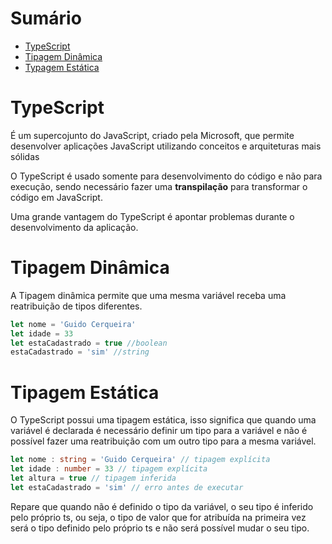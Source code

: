 # Sumário
- [TypeScript](#typescript)
- [Tipagem Dinâmica](#tipagem-dinâmica)
- [Typagem Estática](#tipagem-estática)

# TypeScript

É um supercojunto do JavaScript, criado pela Microsoft, que permite desenvolver aplicações JavaScript utilizando conceitos e arquiteturas mais sólidas

O TypeScript é usado somente para desenvolvimento do código e não para execução, sendo necessário fazer uma **transpilação** para transformar o código em JavaScript.

Uma grande vantagem do TypeScript é apontar problemas durante o desenvolvimento da aplicação.

# Tipagem Dinâmica

A Tipagem dinâmica permite que uma mesma variável receba uma reatribuição de tipos diferentes.

```js
let nome = 'Guido Cerqueira'
let idade = 33
let estaCadastrado = true //boolean
estaCadastrado = 'sim' //string
```

# Tipagem Estática

O TypeScript possui uma tipagem estática, isso significa que quando uma variável é declarada é necessário definir um tipo para a variável e não é possível fazer uma reatribuição com um outro tipo para a mesma variável.

```ts
let nome : string = 'Guido Cerqueira' // tipagem explícita
let idade : number = 33 // tipagem explícita
let altura = true // tipagem inferida
let estaCadastrado = 'sim' // erro antes de executar
```

Repare que quando não é definido o tipo da variável, o seu tipo é inferido pelo próprio ts, ou seja, o tipo de valor que for atribuída na primeira vez será o tipo definido pelo próprio ts e não será possível mudar o seu tipo. 


